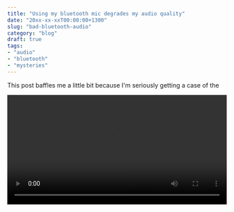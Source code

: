 ```yaml
---
title: "Using my bluetooth mic degrades my audio quality"
date: "20xx-xx-xxT00:00:00+1300"
slug: "bad-bluetooth-audio"
category: "blog"
draft: true
tags:
- "audio"
- "bluetooth"
- "mysteries"
---
```


This post baffles me a little bit because I'm seriously getting a case of the

<video width="100%" controls>
  <source preload src="degrade-h264.mp4" type="video/mp4">
  Ah, sorry! It looks like your browser either hates the h264 codec or it just doesn't support the video tag.
</video>
